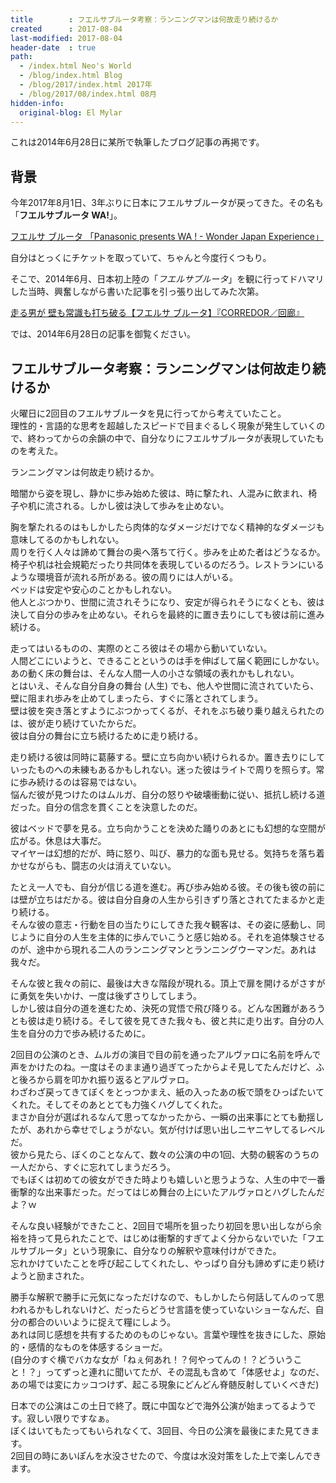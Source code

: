 ```yaml
---
title        : フエルサブルータ考察：ランニングマンは何故走り続けるか
created      : 2017-08-04
last-modified: 2017-08-04
header-date  : true
path:
  - /index.html Neo's World
  - /blog/index.html Blog
  - /blog/2017/index.html 2017年
  - /blog/2017/08/index.html 08月
hidden-info:
  original-blog: El Mylar
---
```


これは2014年6月28日に某所で執筆したブログ記事の再掲です。

## 背景

今年2017年8月1日、3年ぶりに日本にフエルサブルータが戻ってきた。その名も「__フエルサブルータ WA!__」。

[フエルサ ブルータ 「Panasonic presents WA ! - Wonder Japan Experience」](https://youtube.com/watch?v=1fGpAgAkh_s)

自分はとっくにチケットを取っていて、ちゃんと今度行くつもり。

そこで、2014年6月、日本初上陸の「_フエルサブルータ_」を観に行ってドハマリした当時、興奮しながら書いた記事を引っ張り出してみた次第。

[走る男が 壁も常識も打ち破る【フエルサ ブルータ】『CORREDOR／回廊』](https://youtube.com/watch?v=KHUCY7V37dU)

では、2014年6月28日の記事を御覧ください。

## フエルサブルータ考察：ランニングマンは何故走り続けるか

火曜日に2回目のフエルサブルータを見に行ってから考えていたこと。  
理性的・言語的な思考を超越したスピードで目まぐるしく現象が発生していくので、終わってからの余韻の中で、自分なりにフエルサブルータが表現していたものを考えた。

ランニングマンは何故走り続けるか。

暗闇から姿を現し、静かに歩み始めた彼は、時に撃たれ、人混みに飲まれ、椅子や机に流される。しかし彼は決して歩みを止めない。

胸を撃たれるのはもしかしたら肉体的なダメージだけでなく精神的なダメージも意味してるのかもしれない。  
周りを行く人々は諦めて舞台の奥へ落ちて行く。歩みを止めた者はどうなるか。  
椅子や机は社会規範だったり共同体を表現しているのだろう。レストランにいるような環境音が流れる所がある。彼の周りには人がいる。  
ベッドは安定や安心のことかもしれない。  
他人とぶつかり、世間に流されそうになり、安定が得られそうになくとも、彼は決して自分の歩みを止めない。それらを最終的に置き去りにしても彼は前に進み続ける。

走ってはいるものの、実際のところ彼はその場から動いていない。  
人間どこにいようと、できることというのは手を伸ばして届く範囲にしかない。あの動く床の舞台は、そんな人間一人の小さな領域の表れかもしれない。  
とはいえ、そんな自分自身の舞台 (人生) でも、他人や世間に流されていたら、壁に阻まれ歩みを止めてしまったら、すぐに落とされてしまう。  
壁は彼を突き落とすようにぶつかってくるが、それをぶち破り乗り越えられたのは、彼が走り続けていたからだ。  
彼は自分の舞台に立ち続けるために走り続ける。

走り続ける彼は同時に葛藤する。壁に立ち向かい続けられるか。置き去りにしていったものへの未練もあるかもしれない。迷った彼はライトで周りを照らす。常に歩み続けるのは容易ではない。  
悩んだ彼が見つけたのはムルガ、自分の怒りや破壊衝動に従い、抵抗し続ける道だった。自分の信念を貫くことを決意したのだ。

彼はベッドで夢を見る。立ち向かうことを決めた踊りのあとにも幻想的な空間が広がる。休息は大事だ。  
マイヤーは幻想的だが、時に怒り、叫び、暴力的な面も見せる。気持ちを落ち着かせながらも、闘志の火は消えていない。

たとえ一人でも、自分が信じる道を進む。再び歩み始める彼。その後も彼の前には壁が立ちはだかる。彼は自分自身の人生から引きずり落とされてたまるかと走り続ける。  
そんな彼の意志・行動を目の当たりにしてきた我々観客は、その姿に感動し、同じように自分の人生を主体的に歩んでいこうと感じ始める。それを追体験させるのが、途中から現れる二人のランニングマンとランニングウーマンだ。あれは我々だ。

そんな彼と我々の前に、最後は大きな階段が現れる。頂上で扉を開けるがさすがに勇気を失いかけ、一度は後ずさりしてしまう。  
しかし彼は自分の道を進むため、決死の覚悟で飛び降りる。どんな困難があろうとも彼は走り続ける。そして彼を見てきた我々も、彼と共に走り出す。自分の人生を自分の力で歩み続けるために。

2回目の公演のとき、ムルガの演目で目の前を通ったアルヴァロに名前を呼んで声をかけたのね。一度はそのまま通り過ぎてったからよそ見してたんだけど、ふと後ろから肩を叩かれ振り返るとアルヴァロ。  
わざわざ戻ってきてぼくをとっつかまえ、紙の入ったあの板で頭をひっぱたいてくれた。そしてそのあととても力強くハグしてくれた。  
まさか自分が選ばれるなんて思ってなかったから、一瞬の出来事にとても動揺したが、あれから幸せでしょうがない。気が付けば思い出しニヤニヤしてるレベルだ。  
彼から見たら、ぼくのことなんて、数々の公演の中の1回、大勢の観客のうちの一人だから、すぐに忘れてしまうだろう。  
でもぼくは初めての彼女ができた時よりも嬉しいと思うような、人生の中で一番衝撃的な出来事だった。だってはじめ舞台の上にいたアルヴァロとハグしたんだよ？ｗ

そんな良い経験ができたこと、2回目で場所を狙ったり初回を思い出しながら余裕を持って見られたことで、はじめは衝撃的すぎてよく分からないでいた「フエルサブルータ」という現象に、自分なりの解釈や意味付けができた。  
忘れかけていたことを呼び起こしてくれたし、やっぱり自分も諦めずに走り続けようと励まされた。

勝手な解釈で勝手に元気になっただけなので、もしかしたら何話してんのって思われるかもしれないけど、だったらどうせ言語を使っていないショーなんだ、自分の都合のいいように捉えて糧にしよう。  
あれは同じ感想を共有するためのものじゃない。言葉や理性を抜きにした、原始的・感情的なものを体感するショーだ。  
(自分のすぐ横でバカな女が「ねぇ何あれ！？何やってんの！？どういうこと！？」ってずっと連れに聞いてたが、その混乱も含めて「体感せよ」なのだ、あの場では変にカッコつけず、起こる現象にどんどん脊髄反射していくべきだ)

日本での公演はこの土日で終了。既に中国などで海外公演が始まってるようです。寂しい限りですなぁ。  
ぼくはいてもたってもいられなくて、3回目、今日の公演を最後にまた見てきます。  
2回目の時にあいぽんを水没させたので、今度は水没対策をした上で楽しんできます。
